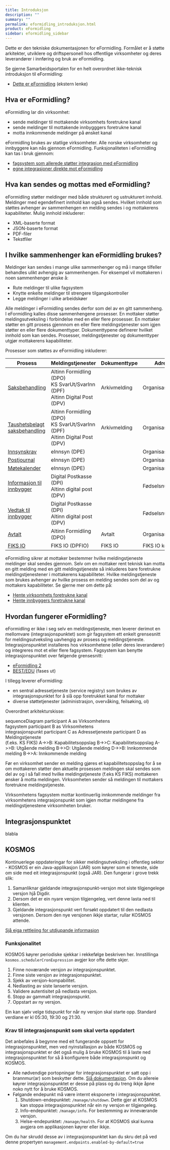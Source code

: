 ```yaml
---
title: Introduksjon
description: ""
summary: ""
permalink: eformidling_introduksjon.html
product: eFormidling
sidebar: eformidling_sidebar
---
```


Dette er den tekniske dokumentasjonen for eFormidling. Formålet er å støtte arkitekter, utviklere og driftspersonell hos
offentlige virksomheter og deres leverandører i innføring og bruk av eFormidling.

Se gjerne Samarbeidsportalen for en helt overordnet ikke-teknisk introduksjon til eFormidling:

- [Dette er eFormidling](https://samarbeid.digdir.no/eformidling/dette-er-eformidling/46) (ekstern lenke)

## Hva er eFormidling?
eFormidling lar din virksomhet:
- sende meldinger til mottakende virksomhets foretrukne kanal
- sende meldinger til mottakende innbygggers foretrukne kanal
- motta innkommende meldinger på ønsket kanal

eFormidling brukes av statlige virksomheter. Alle norske virksomheter og innbyggere kan nås gjennom eFormidling.
Funksjonaliteten i eFormidling kan tas i bruk gjennom:

- [fagsystem som allerede støtter integrasjon med eFormidling](todo.html)
- [egne integrasjoner direkte mot eFormidling](todo.html)

## Hva kan sendes og mottas med eFormidling?
eFormidling støtter meldinger med både strukturert og ustrukturert innhold. Meldinger med egendefinert innhold kan også
sendes. Hvilket innhold som støttes avhenger av sammenhengen en melding sendes i og mottakerens kapabiliteter. Mulig
innhold inkluderer:

- XML-baserte format
- JSON-baserte format
- PDF-filer
- Tekstfiler

## I hvilke sammenhenger kan eFormidling brukes?
Meldinger kan sendes i mange ulike sammenhenger og må i mange tilfeller behandles ulikt avhengig av sammenhengen. For
eksempel vil mottakeren i noen sammenhenger ønske å:

- Rute meldinger til ulike fagsystem
- Knytte enkelte meldinger til strengere tilgangskontroller
- Legge meldinger i ulike arbeidskøer 

Alle meldinger i eFormidling sendes derfor som del av en gitt sammenheng. I eFormidling kalles disse sammenhengene
prosesser. En mottaker støtter meldingsutveksling i forbindelse med en eller flere prosesser. En mottaker støtter en
gitt prosess gjennnom en eller flere meldingstjenester som igjen støtter en eller flere dokumenttyper. Dokumenttypene
definerer hvilket innhold som kan sendes. Prosesser, meldingstjenester og dokumenttyper utgjør mottakerens
kapabiliteter.

Prosesser som støttes av eFormidling inkluderer:

| Prosess                                                                                           | Meldingstjenester                                                                  | Dokumenttype | Adressering         |
| ------------------------------------------------------------------------------------------------- | -----------------------------------------------------------------------------------| ------------ | ------------------- |
| [Saksbehandling](eformidling_funksjonalitet_saksbehandling.html)                                  | Altinn Formidling (DPO)<br>KS SvarUt/SvarInn (DPF)<br>Altinn Digital Post (DPV)    | Arkivmelding | Organisasjonsnummer |
| [Taushetsbelagt<br>saksbehandling](eformidling_funksjonalitet_taushetsbelagt_saksbehandling.html) | Altinn Formidling (DPO)<br>KS SvarUt/SvarInn (DPF)<br>Altinn Digital Post (DPV)    | Arkivmelding | Organisasjonsnummer |
| [Innsynskrav](eformidling_funksjonalitet_innsynskrav.html)                                        | eInnsyn (DPE)                                                                      |              | Organisasjonsnummer |
| [Postjournal](eformidling_funksjonalitet_postjournal.html)                                        | eInnsyn (DPE)                                                                      |              | Organisasjonsnummer |
| [Møtekalender](eformidling_funksjonalitet_motekalender.html)                                      | eInnsyn (DPE)                                                                      |              | Organisasjonsnummer |
| [Informasjon til innbygger](eformidling_funksjonalitet_informasjon_til_innbygger.html)            | Digital Postkasse (DPI)<br>Altinn digital post (DPV)                               |              | Fødselsnummer       |
| [Vedtak til innbygger](eformidling_funksjonalitet_vedtak_til_innbygger.html)                      | Digital Postkasse (DPI)<br>Altinn digital post (DPV)                               |              | Fødselsnummer       |
| [Avtalt](eformidling_funksjonalitet_avtalt.html)                                                  | Altinn Formidling (DPO)                                                            | Avtalt       | Organisasjonsnummer |
| [FIKS IO](eformidling_funksjonalitet_fiks_io.html)                                                | FIKS IO (DPFIO)                                                                    | FIKS IO      | FIKS IO kontonummer |

eFormidling sikrer at mottaker bestemmer hvilke meldingstjeneste meldinger skal sendes gjennom. Selv om en mottaker
rent teknisk kan motta en gitt melding med en gitt meldingstjeneste så inkluderes bare foretrukne meldingstjenestener i
mottakerens kapabiliteter. Hvilke meldingstjeneste som brukes avhenger av hvilke prosess en melding sendes som del av og
mottakers kapabiliteter. Se gjerne mer om dette på:

- [Hente virksomhets foretrukne kanal](eformidling_funksjonalitet_hente_virksomhets_foretrukne_kanal.html)
- [Hente innbyggers foretrukne kanal](eformidling_funksjonalitet_hente_innbyggers_foretrukne_kanal.html)

## Hvordan fungerer eFormidling?

eFormidling er ikke i seg selv en meldingstjeneste, men leverer derimot en mellomvare (integrasjonspunktet) som gir
fagsystem ett enkelt grensesnitt for meldingsutveksling uavhengig av prosess og meldingstjeneste. Integrasjonspunktet
installeres hos virksomhetene (eller deres leverandører) og integreres mot et eller flere fagsystem. Fagsystem kan
benytte integrasjonspunktet over følgende grensesnitt:

- [eFormidling 2](eformidling_utvikling_api_eformidling2.html)
- [BEST/EDU](eformidling_utvikling_api_bestedu.html) (fases ut)

I tillegg leverer eFormidling:

- en sentral adressetjeneste (service registry) som brukes av integrasjonspunktet for å slå opp foretrukket kanal for 
  mottaker
- diverse støttetjenester (administrasjon, overvåking, feilsøking, ol)

Overordnet arkitekturskisse:
<div class="mermaid">
sequenceDiagram
participant A as Virksomhetens<br>fagsystem
participant B as Virksomhetens<br>integrasjonspunkt
participant C as Adressetjeneste
participant D as Meldingstjeneste<br>(f.eks. KS FIKS)
A->>B: Kapabilitetsoppslag
B->>C: Kapabilitetsoppslag
A->>B: Utgående melding
B->>D: Utgående melding
D->>B: Innkommende melding
B->>A: Innkommende melding
</div>

Før en virksomhet sender en melding gjøres et kapabilitetsoppslag for å se om mottakeren støtter den aktuelle prosessen
meldingen skal sendes som del av og i så fall med hvilke meldingstjeneste (f.eks KS FIKS) mottakeren ønsker å motta
meldingen. Virksomheten sender så meldingen til mottakers foretrukne meldingstjeneste.

Virksomhetens fagsystem mottar kontinuerlig innkommende meldinger fra virksomhetens integrasjonspunkt som igjen mottar
meldingene fra meldingstjenestene virksomheten bruker.

## Integrasjonspunktet

blabla


## KOSMOS

Kontinuerlege oppdateringar for sikker meldingsutveksling i offentleg sektor - KOSMOS er ein Java-applikasjon (JAR) som køyrer som ei teneste, side om side med eit integrasjonspunkt (også JAR). Den fungerar i grove trekk slik:

1. Samanliknar gjeldande integrasjonspunkt-versjon mot siste tilgjengelege versjon hjå Digdir.
2. Dersom det er ein nyare versjon tilgjengeleg, vert denne lasta ned til klienten. 
3. Gjeldande integrasjonspunkt vert forsøkt oppdatert til den nedlasta versjonen. Dersom den nye versjonen ikkje startar, rullar KOSMOS attende.

[Sjå eiga rettleiing for utdjupande informasjon]()

### Funksjonalitet
KOSMOS køyrer periodiske sjekkar i rekkefølge beskriven her. Innstillinga ```kosmos.schedulerCronExpression``` avgjer kor ofte dette skjer. 

1. Finne noværande versjon av integrasjonspunktet.
2. Finne siste versjon av integrasjonspunktet.
3. Sjekk av versjon-kompabilitet.
4. Nedlasting av siste lanserte versjon.
5. Validere autentisitet på nedlasta versjon.
6. Stopp av gammalt integrasjonspunkt.
7. Oppstart av ny versjon.

Ein kan sjølv velge tidspunkt for når ny versjon skal starte opp. Standard verdiane er kl 05:30, 19:30 og 21:30.

### Krav til integrasjonspunkt som skal verta oppdatert
Det anbefales å begynne med eit fungerande oppsett for integrasjonspunktet, men ved nyinstallasjon av både KOSMOS og integrasjonspunktet er det også mulig å bruke KOSMOS til å laste ned integrasjonspunktet for så å konfigurere både integrasjonspunkt og KOSMOS.
+ Alle nødvendige portopningar for integrasjonspunktet er satt opp i brannmur(ar) som beskytter dette. [Sjå dokumentasjon](eformidling_drift_forberede_installasjon.html#brannmur%C3%A5pninger). Om du allereie køyrer integrasjonspunktet er desse på plass og du treng ikkje åpne noko nytt for å bruke KOSMOS.
+ Følgande endepunkt må være internt eksponerte i integrasjonspunktet. 
  1. Shutdown-endepunktet: ```/manage/shutdown```. Dette gjer at KOSMOS kan stoppa integrasjonspunktet når ein ny versjon er tilgjengeleg.
  2. Info-endepunktet: ```/manage/info```. For bestemming av inneværande versjon.
  3. Helse-endepunktet: ```/manage/health```. For at KOSMOS skal kunna avgjera om applikasjonen køyrer eller ikkje.

Om du har skrudd desse av i integrasjonspunktet kan du skru det på ved denne propertyen ```management.endpoints.enabled-by-default=true```


